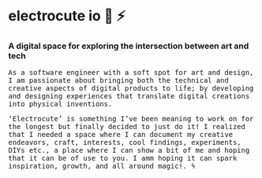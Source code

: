 # electrocute io 🌸 ⚡️

### A digital space for exploring the intersection between art and tech

<samp>
As a software engineer with a soft spot for art and design, I am passionate about bringing both the technical and creative aspects of digital products to life; by developing and designing experiences that translate digital creations into physical inventions.

‘Electrocute’ is something I’ve been meaning to work on for the longest but finally decided to just do it! I realized that I needed a space where I can document my creative endeavors, craft, interests, cool findings, experiments, DIYs etc., a place where I can show a bit of me and hoping that it can be of use to you. I amm hoping it can spark inspiration, growth, and all around magic!. ϟ
</samp>

